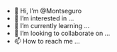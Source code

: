 - 👋 Hi, I’m @Montseguro
- 👀 I’m interested in ...
- 🌱 I’m currently learning ...
- 💞️ I’m looking to collaborate on ...
- 📫 How to reach me ...

<!---
Montseguro/Montseguro is a ✨ special ✨ repository because its `README.md` (this file) appears on your GitHub profile.
You can click the Preview link to take a look at your changes.
--->
